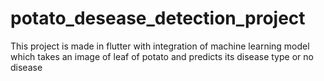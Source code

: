 # potato_desease_detection_project
This project is made in flutter with integration of machine learning model which takes an image of leaf of potato and predicts its disease type or no disease
